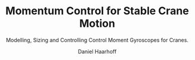 ---
title: Momentum Control for Stable Crane Motion
author: Daniel Haarhoff
subtitle: Modelling, Sizing and Controlling Control Moment Gyroscopes for Cranes.
bibliography: [references.bib]
link-citations: true
linkReferences: true
---